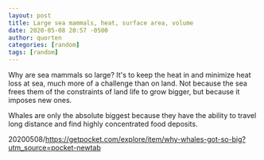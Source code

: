 ```yaml
---
layout: post
title: Large sea mammals, heat, surface area, volume
date: 2020-05-08 20:57 -0500
author: quorten
categories: [random]
tags: [random]
---
```


Why are sea mammals so large?  It's to keep the heat in and minimize
heat loss at sea, much more of a challenge than on land.  Not because
the sea frees them of the constraints of land life to grow bigger, but
because it imposes new ones.

Whales are only the absolute biggest because they have the ability to
travel long distance and find highly concentrated food deposits.

20200508/https://getpocket.com/explore/item/why-whales-got-so-big?utm_source=pocket-newtab
